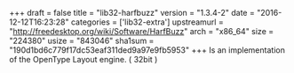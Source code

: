 +++
draft = false
title = "lib32-harfbuzz"
version = "1.3.4-2"
date = "2016-12-12T16:23:28"
categories = ['lib32-extra']
upstreamurl = "http://freedesktop.org/wiki/Software/HarfBuzz"
arch = "x86_64"
size = "224380"
usize = "843046"
sha1sum = "190d1bd6c779f17dc53eaf311ded9a97e9fb5953"
+++
Is an implementation of the OpenType Layout engine. ( 32bit )